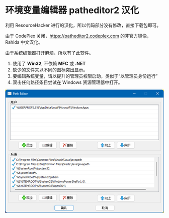 # 环境变量编辑器 patheditor2 汉化
利用 ResourceHacker 进行的汉化，所以代码部分没有修改，直接下载包即可。

由于 CodePlex 关闭，https://patheditor2.codeplex.com 的非官方镜像，Rahida 中文汉化。

由于系统编辑器打开麻烦，所以有了此软件。

1. 使用了 **Win32**, 不依赖 **MFC** 或 **.NET**
2. 缺少的文件夹以不同的图标突出显示。
3. 要编辑系统变量，请以提升的管理员权限启动，类似于“以管理员身份运行”
4. 双击任何路径条目尝试在 Windows 资源管理器中打开。


![screenshot](https://github.com/RashidaKAKU/PathEditor/blob/master/README/%E5%B1%8F%E5%B9%95%E6%88%AA%E5%9B%BE%202023-08-06%20022752.png)
